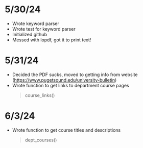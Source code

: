 # 5/30/24
- Wrote keyword parser
- Wrote test for keyword parser
- Initialized github
- Messed with lopdf, got it to print text!


# 5/31/24
- Decided the PDF sucks, moved to getting info from website (https://www.pugetsound.edu/university-bulletin)
- Wrote function to get links to department course pages
    > course_links()


# 6/3/24
- Wrote function to get course titles and descriptions
    > dept_courses()
